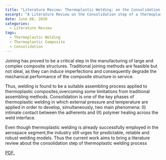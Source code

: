 ```yaml
---
title: "Literature Review: Thermoplastic Welding: on the Consolidation step"
excerpt: "A Literature Review on the Consolidation step of a thermoplastic welding process if presented in this link"
date: June 08, 2020
categories:
  - Literature Review
tags:
  - Thermoplastic Welding
  - Thermoplastic Composite 
  - Consolidation
---
```



Joining has proved to be a critical step in the manufacturing of large and complex composite structures. Traditional joining methods are feasible but not ideal, as they can induce imperfections and consequently degrade the mechanical performance of the composite structure in service.

Thus, welding is found to be a suitable assembling process applied to thermoplastic composites,overcoming some limitations from traditional assembling methods. Consolidation is one of the key phases of thermoplastic welding in which external pressure and temperature are applied in order to develop, simultaneously, two main phenomena: (I) intimate contact between the adherents and (II) polymer healing across the weld interface.

Even though thermoplastic welding is already successfully employed in the aerospace segment,the industry still urges for predictable, reliable and robust welding models. Thus the current work aims to bring a literature review about the consolidation step of thermoplastic welding process


<a href="arpcorrea.github.io/assets/docs/CV_Andre_19_20.pdf/document.pdf" target="_blank">PDF.</a>
